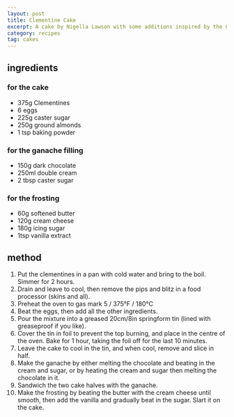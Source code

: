 ```yaml
---
layout: post
title: Clementine Cake
excerpt: A cake by Nigella Lawson with some additions inspired by the Co-op.
category: recipes
tag: cakes
---
```


## ingredients

### for the cake

* 375g Clementines
* 6 eggs
* 225g caster sugar
* 250g ground almonds
* 1 tsp baking powder

### for the ganache filling

* 150g dark chocolate
* 250ml double cream
* 2 tbsp caster sugar

### for the frosting

* 60g softened butter
* 120g cream cheese
* 180g icing sugar
* 1tsp vanilla extract

## method

1. Put the clementines in a pan with cold water and bring to the boil. Simmer for 2 hours.
2. Drain and leave to cool, then remove the pips and blitz in a food processor (skins and all).
3. Preheat the oven to gas mark 5 / 375&deg;F / 180&deg;C
4. Beat the eggs, then add all the other ingredients.
5. Pour the mixture into a greased 20cm/8in springform tin (lined with greaseproof if you like).
6. Cover the tin in foil to prevent the top burning, and place in the centre of the oven. Bake for 1 hour, taking the foil off for the last 10 minutes.
7. Leave the cake to cool in the tin, and when cool, remove and slice in half.
8. Make the ganache by either melting the chocolate and beating in the cream and sugar, or by heating the cream and sugar then melting the chocolate in it.
9. Sandwich the two cake halves with the ganache.
10. Make the frosting by beating the butter with the cream cheese until smooth, then add the vanilla and gradually beat in the sugar. Slart it on the cake.
